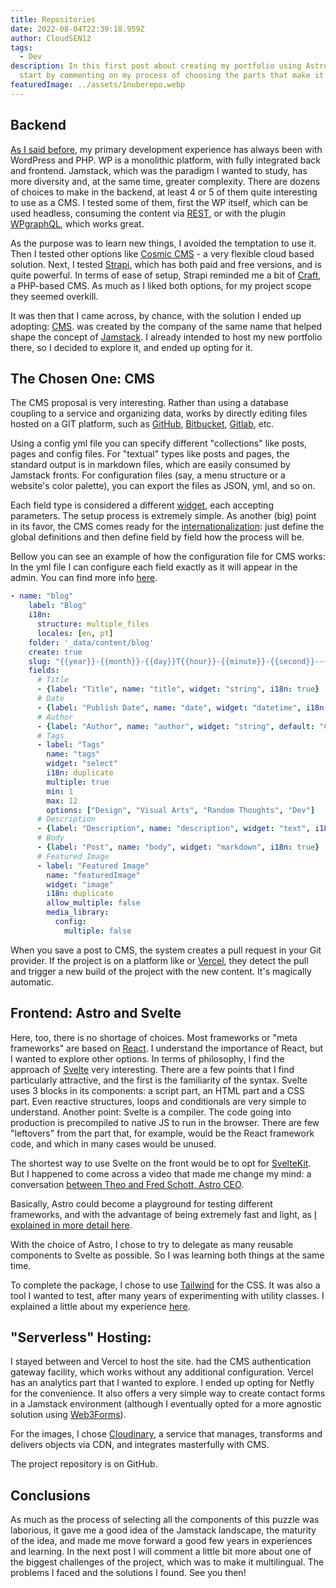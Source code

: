 ```yaml
---
title: Repositories
date: 2022-08-04T22:39:18.959Z
author: CloudSEN12
tags:
  - Dev
description: In this first post about creating my portfolio using Astro, I'll
  start by commenting on my process of choosing the parts that make it up.
featuredImage: ../assets/1nuberepo.webp
---
```

## Backend

[As I said before](https://pedrokehl.net/en/blog/wordpress-in-my-past-present-and-future/), my primary development experience has always been with WordPress and PHP. WP is a monolithic platform, with fully integrated back and frontend. Jamstack, which was the paradigm I wanted to study, has more diversity and, at the same time, greater complexity. There are dozens of choices to make in the backend, at least 4 or 5 of them quite interesting to use as a CMS. I tested some of them, first the WP itself, which can be used headless, consuming the content via [REST](https://developer.wordpress.org/rest-api/), or with the plugin [WPgraphQL](<https ://www.wpgraphql.com/>), which works great.

As the purpose was to learn new things, I avoided the temptation to use it. Then I tested other options like [Cosmic CMS](https://www.cosmicjs.com/) - a very flexible cloud based solution. Next, I tested [Strapi](https://strapi.io/), which has both paid and free versions, and is quite powerful. In terms of ease of setup, Strapi reminded me a bit of [Craft](https://craftcms.com/), a PHP-based CMS. As much as I liked both options, for my project scope they seemed overkill.

It was then that I came across, by chance, with the solution I ended up adopting: [ CMS](https://www.cms.org/).  was created by the company of the same name that helped shape the concept of [Jamstack](https://jamstack.org/). I already intended to host my new portfolio there, so I decided to explore it, and ended up opting for it.

## The Chosen One:  CMS

The CMS proposal is very interesting. Rather than using a database coupling to a service and organizing data,  works by directly editing files hosted on a GIT platform, such as [GitHub](https://github.com/), [Bitbucket](https://bitbucket.org/), [Gitlab](https://about.gitlab.com/), etc.

Using a config yml file you can specify different "collections" like posts, pages and config files. For "textual" types like posts and pages, the standard output is in markdown files, which are easily consumed by Jamstack fronts. For configuration files (say, a menu structure or a website's color palette), you can export the files as JSON, yml, and so on.

Each field type is considered a different [widget](https://www.cms.org/docs/widgets/), each accepting parameters. The setup process is extremely simple. As another (big) point in its favor, the CMS comes ready for the [internationalization](https://www.cms.org/docs/configuration-options/#locale): just define the global definitions and then define field by field how the process will be.

Bellow you can see an example of how the configuration file for  CMS works: In the yml file I can configure each field exactly as it will appear in the admin. You can find more info [here](https://www.cms.org/docs/configuration-options/).

```yaml
- name: "blog"
    label: "Blog"
    i18n:
      structure: multiple_files
      locales: [en, pt]
    folder: '_data/content/blog'
    create: true
    slug: "{{year}}-{{month}}-{{day}}T{{hour}}-{{minute}}-{{second}}--{{slug}}{{locale}}"
    fields:
      # Title
      - {label: "Title", name: "title", widget: "string", i18n: true}
      # Date
      - {label: "Publish Date", name: "date", widget: "datetime", i18n: duplicate}
      # Author
      - {label: "Author", name: "author", widget: "string", default: "CloudSEN12", i18n: duplicate}
      # Tags
      - label: "Tags"
        name: "tags"
        widget: "select"
        i18n: duplicate
        multiple: true
        min: 1
        max: 12
        options: ["Design", "Visual Arts", "Random Thoughts", "Dev"]
      # Description  
      - {label: "Description", name: "description", widget: "text", i18n: true}
      # Body
      - {label: "Post", name: "body", widget: "markdown", i18n: true}  
      # Featured Image  
      - label: "Featured Image"
        name: "featuredImage"
        widget: "image"
        i18n: duplicate
        allow_multiple: false
        media_library:
          config:
            multiple: false  
```

When you save a post to  CMS, the system creates a pull request in your Git provider. If the project is on a platform like [ ](https://www..com/)or [Vercel](https://vercel.com/), they detect the pull and trigger a new build of the project with the new content. It's magically automatic.

## Frontend: Astro and Svelte

Here, too, there is no shortage of choices. Most frameworks or "meta frameworks" are based on [React](https://reactjs.org/). I understand the importance of React, but I wanted to explore other options. In terms of philosophy, I find the approach of [Svelte](https://svelte.dev/) very interesting. There are a few points that I find particularly attractive, and the first is the familiarity of the syntax. Svelte uses 3 blocks in its components: a script part, an HTML part and a CSS part. Even reactive structures, loops and conditionals are very simple to understand. Another point: Svelte is a compiler. The code going into production is precompiled to native JS to run in the browser. There are few "leftovers" from the part that, for example, would be the React framework code, and which in many cases would be unused.

The shortest way to use Svelte on the front would be to opt for [SvelteKit](https://kit.svelte.dev/). But I happened to come across a video that made me change my mind: a conversation [between Theo and Fred Schott, Astro CEO](https://www.youtube.com/watch?v=fp3mYVoMN7w).

Basically, Astro could become a playground for testing different frameworks, and with the advantage of being extremely fast and light, as [I explained in more detail here](https://pedrokehl.net/en/blog/astronomically-fun/).

With the choice of Astro, I chose to try to delegate as many reusable components to Svelte as possible. So I was learning both things at the same time.

To complete the package, I chose to use [Tailwind](https://tailwindcss.com/) for the CSS. It was also a tool I wanted to test, after many years of experimenting with utility classes. I explained a little about my experience [here](https://pedrokehl.net/en/blog/thoughts-on-tailwind-and-utility-classes/).

## "Serverless" Hosting: 

I stayed between  and Vercel to host the site.  had the CMS authentication gateway facility, which works without any additional configuration. Vercel has an analytics part that I wanted to explore. I ended up opting for Netfly for the convenience. It also offers a very simple way to create contact forms in a Jamstack environment (although I eventually opted for a more agnostic solution using [Web3Forms](https://web3forms.com/)).

For the images, I chose [Cloudinary](https://cloudinary.com/), a service that manages, transforms and delivers objects via CDN, and integrates masterfully with  CMS.

The project repository is on GitHub.

## Conclusions

As much as the process of selecting all the components of this puzzle was laborious, it gave me a good idea of ​​the Jamstack landscape, the maturity of the idea, and made me move forward a good few years in experiences and learning. In the next post I will comment a little bit more about one of the biggest challenges of the project, which was to make it multilingual. The problems I faced and the solutions I found. See you then!